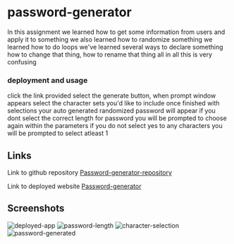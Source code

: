 # password-generator

In this assignment we learned how to get some information from users and apply it to something
we also learned how to randomize something
we learned how to do loops 
we've learned several ways to declare something
how to change that thing, how to rename that thing
all in all this is very confusing

### deployment and usage

 click the link provided
 select the generate button, when prompt window appears select the character sets you'd like to include
 once finished with selections your auto generated randomized password will appear
 if you dont select the correct length for password you will be prompted to choose again within the parameters
 if you do not select yes to any characters you will be prompted to select atleast 1


 ## Links

Link to github repository [Password-generator-repository](https://github.com/batemanz/password-generator.git)

Link to deployed website [Password-generator](https://batemanz.github.io/password-generator/)

 ## Screenshots

![deployed-app](/images/screen1.png)
![password-length](/images/screen2.png)
![character-selection](/images/screen3.png)
![password-generated](/images/screen4.png)

